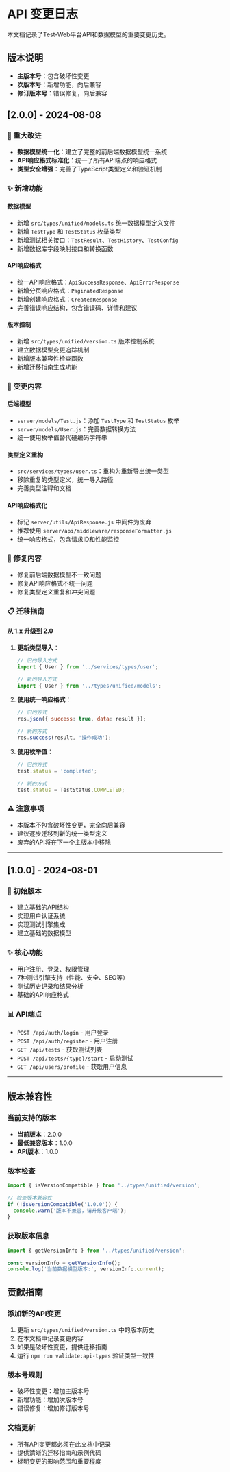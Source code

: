 # API 变更日志

本文档记录了Test-Web平台API和数据模型的重要变更历史。

## 版本说明

- **主版本号**：包含破坏性变更
- **次版本号**：新增功能，向后兼容
- **修订版本号**：错误修复，向后兼容

## [2.0.0] - 2024-08-08

### 🎯 重大改进
- **数据模型统一化**：建立了完整的前后端数据模型统一系统
- **API响应格式标准化**：统一了所有API端点的响应格式
- **类型安全增强**：完善了TypeScript类型定义和验证机制

### ✨ 新增功能

#### 数据模型
- 新增 `src/types/unified/models.ts` 统一数据模型定义文件
- 新增 `TestType` 和 `TestStatus` 枚举类型
- 新增测试相关接口：`TestResult`、`TestHistory`、`TestConfig`
- 新增数据库字段映射接口和转换函数

#### API响应格式
- 统一API响应格式：`ApiSuccessResponse`、`ApiErrorResponse`
- 新增分页响应格式：`PaginatedResponse`
- 新增创建响应格式：`CreatedResponse`
- 完善错误响应结构，包含错误码、详情和建议

#### 版本控制
- 新增 `src/types/unified/version.ts` 版本控制系统
- 建立数据模型变更追踪机制
- 新增版本兼容性检查函数
- 新增迁移指南生成功能

### 🔄 变更内容

#### 后端模型
- `server/models/Test.js`：添加 `TestType` 和 `TestStatus` 枚举
- `server/models/User.js`：完善数据转换方法
- 统一使用枚举值替代硬编码字符串

#### 类型定义重构
- `src/services/types/user.ts`：重构为重新导出统一类型
- 移除重复的类型定义，统一导入路径
- 完善类型注释和文档

#### API响应格式化
- 标记 `server/utils/ApiResponse.js` 中间件为废弃
- 推荐使用 `server/api/middleware/responseFormatter.js`
- 统一响应格式，包含请求ID和性能监控

### 🔧 修复内容
- 修复前后端数据模型不一致问题
- 修复API响应格式不统一问题
- 修复类型定义重复和冲突问题

### 📋 迁移指南

#### 从 1.x 升级到 2.0

1. **更新类型导入**：
   ```typescript
   // 旧的导入方式
   import { User } from '../services/types/user';
   
   // 新的导入方式
   import { User } from '../types/unified/models';
   ```

2. **使用统一响应格式**：
   ```javascript
   // 旧的方式
   res.json({ success: true, data: result });
   
   // 新的方式
   res.success(result, '操作成功');
   ```

3. **使用枚举值**：
   ```javascript
   // 旧的方式
   test.status = 'completed';
   
   // 新的方式
   test.status = TestStatus.COMPLETED;
   ```

### ⚠️ 注意事项
- 本版本不包含破坏性变更，完全向后兼容
- 建议逐步迁移到新的统一类型定义
- 废弃的API将在下一个主版本中移除

---

## [1.0.0] - 2024-08-01

### 🎉 初始版本
- 建立基础的API结构
- 实现用户认证系统
- 实现测试引擎集成
- 建立基础的数据模型

### ✨ 核心功能
- 用户注册、登录、权限管理
- 7种测试引擎支持（性能、安全、SEO等）
- 测试历史记录和结果分析
- 基础的API响应格式

### 📊 API端点
- `POST /api/auth/login` - 用户登录
- `POST /api/auth/register` - 用户注册
- `GET /api/tests` - 获取测试列表
- `POST /api/tests/{type}/start` - 启动测试
- `GET /api/users/profile` - 获取用户信息

---

## 版本兼容性

### 当前支持的版本
- **当前版本**：2.0.0
- **最低兼容版本**：1.0.0
- **API版本**：1.0.0

### 版本检查
```typescript
import { isVersionCompatible } from '../types/unified/version';

// 检查版本兼容性
if (!isVersionCompatible('1.0.0')) {
  console.warn('版本不兼容，请升级客户端');
}
```

### 获取版本信息
```typescript
import { getVersionInfo } from '../types/unified/version';

const versionInfo = getVersionInfo();
console.log('当前数据模型版本:', versionInfo.current);
```

## 贡献指南

### 添加新的API变更
1. 更新 `src/types/unified/version.ts` 中的版本历史
2. 在本文档中记录变更内容
3. 如果是破坏性变更，提供迁移指南
4. 运行 `npm run validate:api-types` 验证类型一致性

### 版本号规则
- 破坏性变更：增加主版本号
- 新增功能：增加次版本号
- 错误修复：增加修订版本号

### 文档更新
- 所有API变更都必须在此文档中记录
- 提供清晰的迁移指南和示例代码
- 标明变更的影响范围和重要程度
